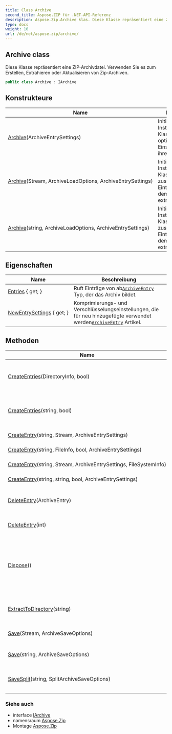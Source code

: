 ```yaml
---
title: Class Archive
second_title: Aspose.ZIP für .NET-API-Referenz
description: Aspose.Zip.Archive klas. Diese Klasse repräsentiert eine ZIPArchivdatei. Verwenden Sie es zum Erstellen Extrahieren oder Aktualisieren von ZipArchiven.
type: docs
weight: 10
url: /de/net/aspose.zip/archive/
---
```

## Archive class

Diese Klasse repräsentiert eine ZIP-Archivdatei. Verwenden Sie es zum Erstellen, Extrahieren oder Aktualisieren von Zip-Archiven.

```csharp
public class Archive : IArchive
```

## Konstrukteure

| Name | Beschreibung |
| --- | --- |
| [Archive](archive/#constructor)(ArchiveEntrySettings) | Initialisiert eine neue Instanz von`Archive` Klasse mit optionalen Einstellungen für ihre Einträge. |
| [Archive](archive/#constructor_1)(Stream, ArchiveLoadOptions, ArchiveEntrySettings) | Initialisiert eine neue Instanz von`Archive` Klasse und Liste der zusammengesetzten Einträge können aus dem Archiv extrahiert werden. |
| [Archive](archive/#constructor_2)(string, ArchiveLoadOptions, ArchiveEntrySettings) | Initialisiert eine neue Instanz von`Archive` Klasse und Liste der zusammengesetzten Einträge können aus dem Archiv extrahiert werden. |

## Eigenschaften

| Name | Beschreibung |
| --- | --- |
| [Entries](../../aspose.zip/archive/entries/) { get; } | Ruft Einträge von ab[`ArchiveEntry`](../archiveentry/) Typ, der das Archiv bildet. |
| [NewEntrySettings](../../aspose.zip/archive/newentrysettings/) { get; } | Komprimierungs- und Verschlüsselungseinstellungen, die für neu hinzugefügte verwendet werden[`ArchiveEntry`](../archiveentry/) Artikel. |

## Methoden

| Name | Beschreibung |
| --- | --- |
| [CreateEntries](../../aspose.zip/archive/createentries/#createentries)(DirectoryInfo, bool) | Fügt dem Archiv rekursiv alle Dateien und Verzeichnisse im angegebenen Verzeichnis hinzu. |
| [CreateEntries](../../aspose.zip/archive/createentries/#createentries_1)(string, bool) | Fügt dem Archiv rekursiv alle Dateien und Verzeichnisse im angegebenen Verzeichnis hinzu. |
| [CreateEntry](../../aspose.zip/archive/createentry/#createentry_1)(string, Stream, ArchiveEntrySettings) | Einzelner Eintrag im Archiv erstellen. |
| [CreateEntry](../../aspose.zip/archive/createentry/#createentry)(string, FileInfo, bool, ArchiveEntrySettings) | Einzelner Eintrag im Archiv erstellen. |
| [CreateEntry](../../aspose.zip/archive/createentry/#createentry_2)(string, Stream, ArchiveEntrySettings, FileSystemInfo) | Einzelner Eintrag im Archiv erstellen. |
| [CreateEntry](../../aspose.zip/archive/createentry/#createentry_3)(string, string, bool, ArchiveEntrySettings) | Einzelner Eintrag im Archiv erstellen. |
| [DeleteEntry](../../aspose.zip/archive/deleteentry/#deleteentry)(ArchiveEntry) | Entfernt das erste Vorkommen eines bestimmten Eintrags aus der Eintragsliste. |
| [DeleteEntry](../../aspose.zip/archive/deleteentry/#deleteentry_1)(int) | Entfernt den Eintrag aus der Eintragsliste nach Index. |
| [Dispose](../../aspose.zip/archive/dispose/)() | Führt anwendungsdefinierte Aufgaben aus, die mit dem Freigeben, Freigeben oder Zurücksetzen nicht verwalteter Ressourcen verbunden sind. |
| [ExtractToDirectory](../../aspose.zip/archive/extracttodirectory/)(string) | Extrahiert alle Dateien im Archiv in das angegebene Verzeichnis. |
| [Save](../../aspose.zip/archive/save/#save)(Stream, ArchiveSaveOptions) | Speichert das Archiv im bereitgestellten Stream. |
| [Save](../../aspose.zip/archive/save/#save_1)(string, ArchiveSaveOptions) | Speichert das Archiv in der bereitgestellten Zieldatei. |
| [SaveSplit](../../aspose.zip/archive/savesplit/)(string, SplitArchiveSaveOptions) | Speichert mehrvolumiges Archiv im angegebenen Zielverzeichnis. |

### Siehe auch

* interface [IArchive](../iarchive/)
* namensraum [Aspose.Zip](../../aspose.zip/)
* Montage [Aspose.Zip](../../)


